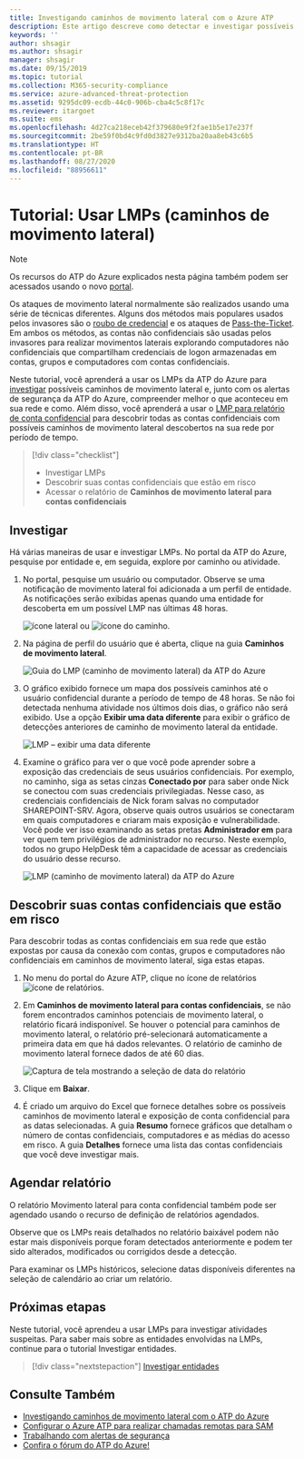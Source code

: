 ```yaml
---
title: Investigando caminhos de movimento lateral com o Azure ATP
description: Este artigo descreve como detectar e investigar possíveis ataques de caminho de movimento lateral com a ATP (Proteção Avançada contra Ameaças) do Azure.
keywords: ''
author: shsagir
ms.author: shsagir
manager: shsagir
ms.date: 09/15/2019
ms.topic: tutorial
ms.collection: M365-security-compliance
ms.service: azure-advanced-threat-protection
ms.assetid: 9295dc09-ecdb-44c0-906b-cba4c5c8f17c
ms.reviewer: itargoet
ms.suite: ems
ms.openlocfilehash: 4d27ca218eceb42f379680e9f2fae1b5e17e237f
ms.sourcegitcommit: 2be59f0bd4c9fd0d3827e9312ba20aa8eb43c6b5
ms.translationtype: HT
ms.contentlocale: pt-BR
ms.lasthandoff: 08/27/2020
ms.locfileid: "88956611"
---
```

# <a name="tutorial-use-lateral-movement-paths-lmps"></a>Tutorial: Usar LMPs (caminhos de movimento lateral)

> [!NOTE]
> Os recursos do ATP do Azure explicados nesta página também podem ser acessados usando o novo [portal](https://portal.cloudappsecurity.com).

Os ataques de movimento lateral normalmente são realizados usando uma série de técnicas diferentes. Alguns dos métodos mais populares usados pelos invasores são o [roubo de credencial](suspicious-activity-guide.md#) e os ataques de [Pass-the-Ticket](suspicious-activity-guide.md). Em ambos os métodos, as contas não confidenciais são usadas pelos invasores para realizar movimentos laterais explorando computadores não confidenciais que compartilham credenciais de logon armazenadas em contas, grupos e computadores com contas confidenciais.

Neste tutorial, você aprenderá a usar os LMPs da ATP do Azure para [investigar](#investigate) possíveis caminhos de movimento lateral e, junto com os alertas de segurança da ATP do Azure, compreender melhor o que aconteceu em sua rede e como. Além disso, você aprenderá a usar o [LMP para relatório de conta confidencial](#discover-your-at-risk-sensitive-accounts) para descobrir todas as contas confidenciais com possíveis caminhos de movimento lateral descobertos na sua rede por período de tempo.

> [!div class="checklist"]
>
> - Investigar LMPs
> - Descobrir suas contas confidenciais que estão em risco
> - Acessar o relatório de **Caminhos de movimento lateral para contas confidenciais**

## <a name="investigate"></a>Investigar

Há várias maneiras de usar e investigar LMPs. No portal da ATP do Azure, pesquise por entidade e, em seguida, explore por caminho ou atividade.

1. No portal, pesquise um usuário ou computador. Observe se uma notificação de movimento lateral foi adicionada a um perfil de entidade. As notificações serão exibidas apenas quando uma entidade for descoberta em um possível LMP nas últimas 48 horas.

    ![ícone lateral](media/lateral-movement-icon.png) ou ![ícone do caminho](media/paths-icon.png).

1. Na página de perfil do usuário que é aberta, clique na guia **Caminhos de movimento lateral**.

    ![Guia do LMP (caminho de movimento lateral) da ATP do Azure](media/lateral-movement-path-tab.png)

1. O gráfico exibido fornece um mapa dos possíveis caminhos até o usuário confidencial durante a período de tempo de 48 horas. Se não foi detectada nenhuma atividade nos últimos dois dias, o gráfico não será exibido. Use a opção **Exibir uma data diferente** para exibir o gráfico de detecções anteriores de caminho de movimento lateral da entidade.

    ![LMP – exibir uma data diferente](media/atp-view-different-date.png)

1. Examine o gráfico para ver o que você pode aprender sobre a exposição das credenciais de seus usuários confidenciais. Por exemplo, no caminho, siga as setas cinzas **Conectado por** para saber onde Nick se conectou com suas credenciais privilegiadas. Nesse caso, as credenciais confidenciais de Nick foram salvas no computador SHAREPOINT-SRV. Agora, observe quais outros usuários se conectaram em quais computadores e criaram mais exposição e vulnerabilidade. Você pode ver isso examinando as setas pretas **Administrador em** para ver quem tem privilégios de administrador no recurso. Neste exemplo, todos no grupo HelpDesk têm a capacidade de acessar as credenciais do usuário desse recurso.

    ![LMP (caminho de movimento lateral) da ATP do Azure](media/atp-lmp.png)

## <a name="discover-your-at-risk-sensitive-accounts"></a>Descobrir suas contas confidenciais que estão em risco

Para descobrir todas as contas confidenciais em sua rede que estão expostas por causa da conexão com contas, grupos e computadores não confidenciais em caminhos de movimento lateral, siga estas etapas.

1. No menu do portal do Azure ATP, clique no ícone de relatórios ![ícone de relatórios](media/atp-report-icon.png).

1. Em **Caminhos de movimento lateral para contas confidenciais**, se não forem encontrados caminhos potenciais de movimento lateral, o relatório ficará indisponível. Se houver o potencial para caminhos de movimento lateral, o relatório pré-selecionará automaticamente a primeira data em que há dados relevantes. O relatório de caminho de movimento lateral fornece dados de até 60 dias.

    ![Captura de tela mostrando a seleção de data do relatório](media/reports.png)

1. Clique em **Baixar**.

1. É criado um arquivo do Excel que fornece detalhes sobre os possíveis caminhos de movimento lateral e exposição de conta confidencial para as datas selecionadas. A guia **Resumo** fornece gráficos que detalham o número de contas confidenciais, computadores e as médias do acesso em risco. A guia **Detalhes** fornece uma lista das contas confidenciais que você deve investigar mais.

## <a name="schedule-report"></a>Agendar relatório

O relatório Movimento lateral para conta confidencial também pode ser agendado usando o recurso de definição de relatórios agendados.

Observe que os LMPs reais detalhados no relatório baixável podem não estar mais disponíveis porque foram detectados anteriormente e podem ter sido alterados, modificados ou corrigidos desde a detecção.

Para examinar os LMPs históricos, selecione datas disponíveis diferentes na seleção de calendário ao criar um relatório.

## <a name="next-steps"></a>Próximas etapas

Neste tutorial, você aprendeu a usar LMPs para investigar atividades suspeitas. Para saber mais sobre as entidades envolvidas na LMPs, continue para o tutorial Investigar entidades.
> [!div class="nextstepaction"]
> [Investigar entidades](investigate-entity.md)

## <a name="see-also"></a>Consulte Também

- [Investigando caminhos de movimento lateral com o ATP do Azure](use-case-lateral-movement-path.md)
- [Configurar o Azure ATP para realizar chamadas remotas para SAM](install-atp-step8-samr.md)
- [Trabalhando com alertas de segurança](working-with-suspicious-activities.md)
- [Confira o fórum do ATP do Azure!](https://aka.ms/azureatpcommunity)
